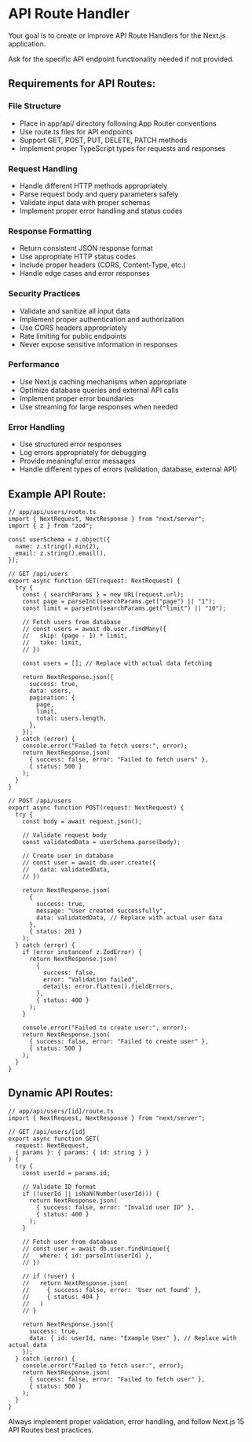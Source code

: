 # API Route Handler

Your goal is to create or improve API Route Handlers for the Next.js application.

Ask for the specific API endpoint functionality needed if not provided.

## Requirements for API Routes:

### File Structure

- Place in app/api/ directory following App Router conventions
- Use route.ts files for API endpoints
- Support GET, POST, PUT, DELETE, PATCH methods
- Implement proper TypeScript types for requests and responses

### Request Handling

- Handle different HTTP methods appropriately
- Parse request body and query parameters safely
- Validate input data with proper schemas
- Implement proper error handling and status codes

### Response Formatting

- Return consistent JSON response format
- Use appropriate HTTP status codes
- Include proper headers (CORS, Content-Type, etc.)
- Handle edge cases and error responses

### Security Practices

- Validate and sanitize all input data
- Implement proper authentication and authorization
- Use CORS headers appropriately
- Rate limiting for public endpoints
- Never expose sensitive information in responses

### Performance

- Use Next.js caching mechanisms when appropriate
- Optimize database queries and external API calls
- Implement proper error boundaries
- Use streaming for large responses when needed

### Error Handling

- Use structured error responses
- Log errors appropriately for debugging
- Provide meaningful error messages
- Handle different types of errors (validation, database, external API)

## Example API Route:

```tsx
// app/api/users/route.ts
import { NextRequest, NextResponse } from "next/server";
import { z } from "zod";

const userSchema = z.object({
  name: z.string().min(2),
  email: z.string().email(),
});

// GET /api/users
export async function GET(request: NextRequest) {
  try {
    const { searchParams } = new URL(request.url);
    const page = parseInt(searchParams.get("page") || "1");
    const limit = parseInt(searchParams.get("limit") || "10");

    // Fetch users from database
    // const users = await db.user.findMany({
    //   skip: (page - 1) * limit,
    //   take: limit,
    // })

    const users = []; // Replace with actual data fetching

    return NextResponse.json({
      success: true,
      data: users,
      pagination: {
        page,
        limit,
        total: users.length,
      },
    });
  } catch (error) {
    console.error("Failed to fetch users:", error);
    return NextResponse.json(
      { success: false, error: "Failed to fetch users" },
      { status: 500 }
    );
  }
}

// POST /api/users
export async function POST(request: NextRequest) {
  try {
    const body = await request.json();

    // Validate request body
    const validatedData = userSchema.parse(body);

    // Create user in database
    // const user = await db.user.create({
    //   data: validatedData,
    // })

    return NextResponse.json(
      {
        success: true,
        message: "User created successfully",
        data: validatedData, // Replace with actual user data
      },
      { status: 201 }
    );
  } catch (error) {
    if (error instanceof z.ZodError) {
      return NextResponse.json(
        {
          success: false,
          error: "Validation failed",
          details: error.flatten().fieldErrors,
        },
        { status: 400 }
      );
    }

    console.error("Failed to create user:", error);
    return NextResponse.json(
      { success: false, error: "Failed to create user" },
      { status: 500 }
    );
  }
}
```

## Dynamic API Routes:

```tsx
// app/api/users/[id]/route.ts
import { NextRequest, NextResponse } from "next/server";

// GET /api/users/[id]
export async function GET(
  request: NextRequest,
  { params }: { params: { id: string } }
) {
  try {
    const userId = params.id;

    // Validate ID format
    if (!userId || isNaN(Number(userId))) {
      return NextResponse.json(
        { success: false, error: "Invalid user ID" },
        { status: 400 }
      );
    }

    // Fetch user from database
    // const user = await db.user.findUnique({
    //   where: { id: parseInt(userId) },
    // })

    // if (!user) {
    //   return NextResponse.json(
    //     { success: false, error: 'User not found' },
    //     { status: 404 }
    //   )
    // }

    return NextResponse.json({
      success: true,
      data: { id: userId, name: "Example User" }, // Replace with actual data
    });
  } catch (error) {
    console.error("Failed to fetch user:", error);
    return NextResponse.json(
      { success: false, error: "Failed to fetch user" },
      { status: 500 }
    );
  }
}
```

Always implement proper validation, error handling, and follow Next.js 15 API Routes best practices.

